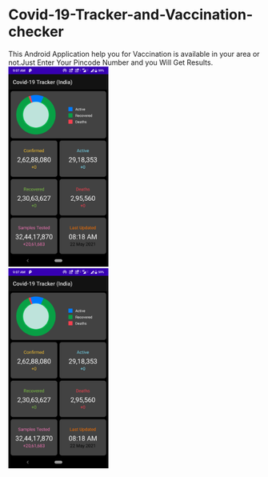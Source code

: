 # Covid-19-Tracker-and-Vaccination-checker

This Android Application help you for Vaccination is available in your area or not.Just Enter Your Pincode Number and you Will Get Results. 
<img src="Screenshot_20210522-090732.png" width="200">         
<img src="Screenshot_20210522-090732.png" width="200">
